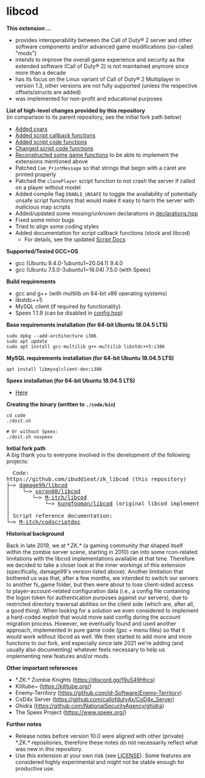 # libcod

**This extension ...**
- provides interoperability between the Call of Duty&reg; 2 server and other software components and/or advanced game modifications (so-called "mods")
- intends to improve the overall game experience and security as the extended software (Call of Duty&reg; 2) is not maintained anymore since more than a decade
- has its focus on the Linux variant of Call of Duty&reg; 2 Multiplayer in version 1.3, other versions are not fully supported (unless the respective offsets/structs are added)
- was implemented for non-profit and educational purposes

**List of high-level changes provided by this repository**
<br>(in comparison to its parent repository, see the initial fork path below)
- [Added cvars](doc/added_cvars.md)
- [Added script callback functions](doc/added_script_callback_functions.md)
- [Added script code functions](doc/added_script_functions.md)
- [Changed script code functions](doc/changed_script_functions.md)
- [Reconstructed some game functions](doc/reconstructed_functions.md) to be able to implement the extensions mentioned above
- Patched `Com_PrintMessage` so that strings that begin with a caret are printed properly
- Patched the `clonePlayer` script function to not crash the server if called on a player without model
- Added compile flag `ENABLE_UNSAFE` to toggle the availability of potentially unsafe script functions that would make it easy to harm the server with malicious map scripts
- Added/updated some missing/unknown declarations in [declarations.hpp](code/declarations.hpp)
- Fixed some minor bugs
- Tried to align some coding styles
- Added documentation for script callback functions (stock and libcod)
  + For details, see the updated [Script Docs](https://www.ibuddie.at/libcod/index.html)

**Supported/Tested GCC+OS**
- gcc (Ubuntu 9.4.0-1ubuntu1~20.04.1) 9.4.0
- gcc (Ubuntu 7.5.0-3ubuntu1~18.04) 7.5.0 (with Speex)

**Build requirements**
- gcc and g++ (with multilib on 64-bit x86 operating systems)
- libstdc++5
- MySQL client (if required by functionality)
- Speex 1.1.9 (can be disabled in [config.hpp](code/config.hpp))

**Base requirements installation (for 64-bit Ubuntu 18.04.5 LTS)**
```
sudo dpkg --add-architecture i386
sudo apt update
sudo apt install gcc-multilib g++-multilib libstdc++5:i386
```

**MySQL requirements installation (for 64-bit Ubuntu 18.04.5 LTS)**
```
apt install libmysqlclient-dev:i386
```

**Speex installation (for 64-bit Ubuntu 18.04.5 LTS)**
- [Here](doc/install_speex.md)

**Creating the binary (written to `./code/bin`)**
```
cd code
./doit.sh

# Or without Speex:
./doit.sh nospeex
```

**Initial fork path**
<br>A big thank you to everyone involved in the development of the following projects:
<pre>
  Code:
https://github.com/ibuddieat/zk_libcod (this repository)
├─> <a href="https://github.com/damage99/libcod/tree/d60a4b6ce9ba7225d2a84fe68b233cd3f6aae001">damage99/libcod</a>
│    └─> <a href="https://github.com/voron00/libcod">voron00/libcod</a>
│       └─> <a href="https://github.com/M-itch/libcod">M-itch/libcod</a>
│           └─> <a href="https://github.com/kungfooman/libcod">kungfooman/libcod</a> (original libcod implementation)
│
│ Script reference documentation:
└─> <a href="https://github.com/M-itch/codscriptdoc/tree/7438b23a810b905d2c0f2c8d79cbb1d7948b0482">M-itch/codscriptdoc</a>
</pre>

**Historical background**

Back in late 2019, we at \*.ZK.\* (a gaming community that shaped itself within the zombie server scene, starting in 2010) ran into some rcon-related limitations with the libcod implementations available at that time. Therefore we decided to take a closer look at the inner workings of this extension (specifically, damage99's version listed above).
Another limitation that bothered us was that, after a few months, we intended to switch our servers to another fs_game folder, but then were about to lose client-sided access to player-account-related configuration data (i.e., a config file containing the logon token for authentication purposes against our servers), due to restricted directory traversal abilities on the client side (which are, after all, a good thing). When looking for a solution we even considered to implement a hard-coded exploit that would move said config during the account migration process. However, we eventually found and used another approach, implemented in pure game code (gsc + menu files) so that it would work without libcod as well.
We then started to add more and more functions to our fork, and especially since late 2021 we're adding (and usually also documenting) whatever feels necessary to help us implementing new features and/or mods.

**Other important references**
- \*.ZK.\* Zombie Knights (https://discord.gg/f9uS49Hhcs)
- Killtube~ (https://killtube.org/)
- Enemy-Territory (https://github.com/id-Software/Enemy-Territory)
- CoD4x Server (https://github.com/callofduty4x/CoD4x_Server)
- Ghidra (https://github.com/NationalSecurityAgency/ghidra)
- The Speex Project (https://www.speex.org/)

**Further notes**
- Release notes before version 10.0 were aligned with other (private) \*.ZK.\* repositories, therefore these notes do not necessarily reflect what was new in *this* repository.
- Use this extension at your own risk (see [LICENSE](LICENSE.md)). Some features are considered highly experimental and might not be stable enough for productive use.
